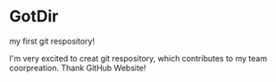 GotDir
======

my first git respository!

I'm very excited to creat git respository, which contributes to my team coorpreation. Thank GitHub Website!
